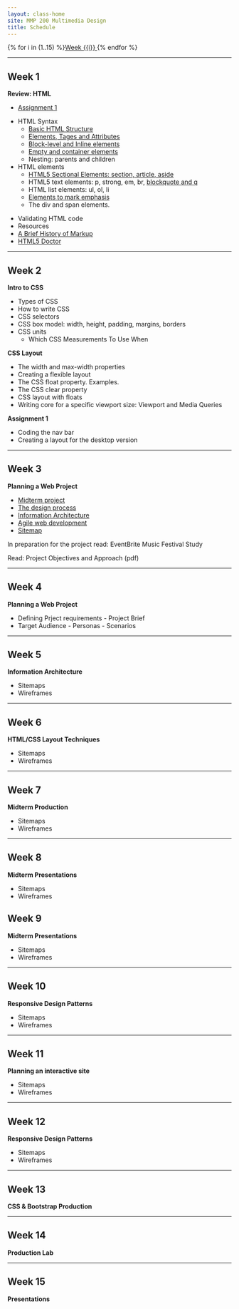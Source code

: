 ```yaml
---
layout: class-home
site: MMP 200 Multimedia Design
title: Schedule
---
```

{% for i in (1..15) %}<a href="#week-{{i}}">Week {{i}} </a>  {% endfor %}

--------------------

## Week 1
**Review: HTML**
- [Assignment 1](assignments/assignment1/assignment1.md)
* HTML Syntax
    - [Basic HTML Structure](https://github.com/revitalk/mmp200/blob/master/week1/basicHtmlStructure.html)
    - [Elements, Tages and Attributes](week1/html-intro.md) 
    - [Block-level and Inline elements](week1/block-inline.md)
    - [Empty and container elements](week1/empty-container.md)
    - Nesting: parents and children
* HTML elements
    - [HTML5 Sectional Elements: section, article, aside](week1/sectional-elements.md)
    - HTML5 text elements: p, strong, em, br, [blockquote and q](week1/quoting.md)
    - HTML list elements: ul, ol, li
    - [Elements to mark emphasis](week1/emphasis.md)
    - The div and span elements.
- Validating HTML code
- Resources
 - [A Brief History of Markup](http://alistapart.com/article/a-brief-history-of-markup)
 - [HTML5 Doctor](http://html5doctor.com/)

--------------------------

## Week 2
**Intro to CSS**
- Types of CSS
- How to write CSS
- CSS  selectors
- CSS box model: width, height, padding, margins, borders
- CSS units
    - Which CSS Measurements To Use When
    
**CSS Layout**
- The width and max-width properties
- Creating a flexible layout
- The CSS float property. Examples.
- The CSS clear property
- CSS layout with floats
- Writing core for a specific viewport size: Viewport and Media Queries 

**Assignment 1**
- Coding the nav bar
- Creating a layout for the desktop version

--------------------------

## Week 3
**Planning a Web Project**
- [Midterm project](assignments/midterm.md)
- [The design process](http://zurb.com/word/design-process)
- [Information Architecture](week3/information-architecture.md)
- [Agile web development](https://webdesign.tutsplus.com/articles/a-designers-introduction-to-agile-methodology--cms-23349)
- [Sitemap](week3/sitemap.md)

In preparation for the project read: EventBrite Music Festival Study

Read: Project Objectives and Approach (pdf)

--------------------------

## Week 4
**Planning a Web Project**
- Defining Prject requirements
      - Project Brief
- Target Audience
      - Personas
      - Scenarios  

--------------------------

## Week 5
**Information Architecture**
- Sitemaps
- Wireframes

--------------------------

## Week 6
**HTML/CSS Layout Techniques**
- Sitemaps
- Wireframes

--------------------------

## Week 7
**Midterm Production**
- Sitemaps
- Wireframes

--------------------------

## Week 8
**Midterm Presentations**
- Sitemaps
- Wireframes

## Week 9
**Midterm Presentations**
- Sitemaps
- Wireframes

--------------------------

## Week 10
**Responsive Design Patterns**
- Sitemaps
- Wireframes

--------------------------

## Week 11
**Planning an interactive site**
- Sitemaps
- Wireframes

--------------------------

## Week 12
**Responsive Design Patterns**
- Sitemaps
- Wireframes

--------------------------

## Week 13
**CSS & Bootstrap Production**

--------------------------

## Week 14
**Production Lab**

--------------------------

## Week 15
**Presentations**
